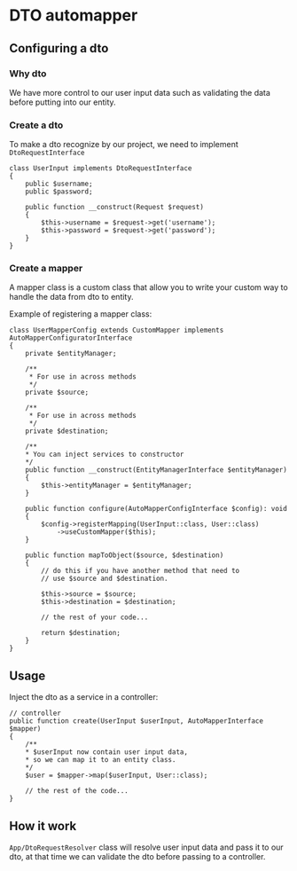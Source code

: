 # DTO automapper

## Configuring a dto

### Why dto

We have more control to our user input data such as validating the data before putting into our entity.

### Create a dto

To make a dto recognize by our project, we need to implement `DtoRequestInterface`

```
class UserInput implements DtoRequestInterface
{
    public $username;
    public $password;

    public function __construct(Request $request)
    {
        $this->username = $request->get('username');
        $this->password = $request->get('password');
    }
}

```

### Create a mapper

A mapper class is a custom class that allow you to write your custom way to handle the data from dto to entity.

Example of registering a mapper class:

```
class UserMapperConfig extends CustomMapper implements AutoMapperConfiguratorInterface
{
    private $entityManager;

    /**
     * For use in across methods
     */
    private $source;

    /**
     * For use in across methods
     */
    private $destination;

    /**
    * You can inject services to constructor
    */
    public function __construct(EntityManagerInterface $entityManager)
    {
        $this->entityManager = $entityManager;
    }

    public function configure(AutoMapperConfigInterface $config): void
    {
        $config->registerMapping(UserInput::class, User::class)
            ->useCustomMapper($this);
    }

    public function mapToObject($source, $destination)
    {
        // do this if you have another method that need to
        // use $source and $destination.
        
        $this->source = $source;
        $this->destination = $destination;

        // the rest of your code...

        return $destination;
    }
}

```

## Usage

Inject the dto as a service in a controller:

```
// controller
public function create(UserInput $userInput, AutoMapperInterface $mapper)
{
    /**
    * $userInput now contain user input data,
    * so we can map it to an entity class.
    */ 
    $user = $mapper->map($userInput, User::class);

    // the rest of the code...
}

```

## How it work

`App/DtoRequestResolver` class will resolve user input data and pass it to our dto, at that time we can validate the dto before passing to a controller.